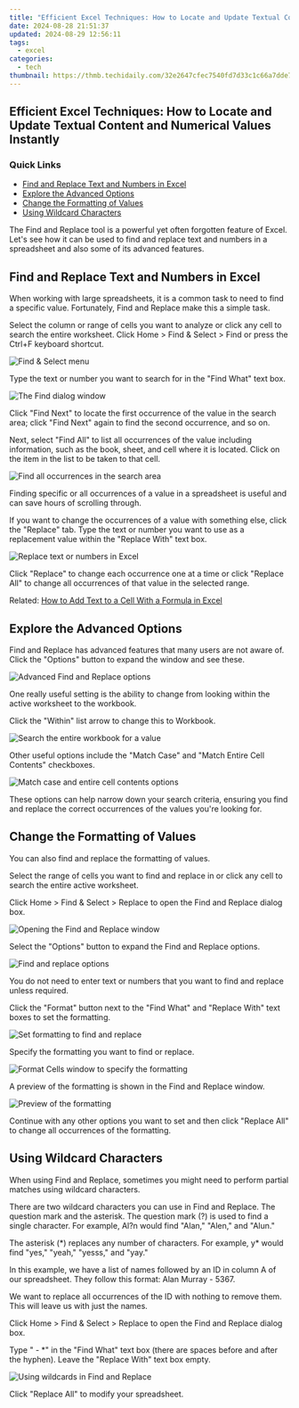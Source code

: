 ```yaml
---
title: "Efficient Excel Techniques: How to Locate and Update Textual Content and Numerical Values Instantly"
date: 2024-08-28 21:51:37
updated: 2024-08-29 12:56:11
tags:
  - excel
categories:
  - tech
thumbnail: https://thmb.techidaily.com/32e2647cfec7540fd7d33c1c66a7dde730efec2830801400ac767081505a0953.jpg
---
```


## Efficient Excel Techniques: How to Locate and Update Textual Content and Numerical Values Instantly

### Quick Links

* [Find and Replace Text and Numbers in Excel](https://android-pokemon-go.techidaily.com/in-2024-how-to-get-and-use-pokemon-go-promo-codes-on-oppo-find-x7-drfone-by-drfone-virtual-android/)
* [Explore the Advanced Options](https://fake-location.techidaily.com/can-life360-track-or-see-text-messages-what-can-you-do-with-life360-on-oppo-a1x-5g-drfone-by-drfone-virtual-android/)
* [Change the Formatting of Values](https://unlock-android.techidaily.com/in-2024-the-top-5-android-apps-that-use-fingerprint-sensor-to-lock-your-apps-on-xiaomi-redmi-note-12-4g-by-drfone-android/)
* [Using Wildcard Characters](https://phone-solutions.techidaily.com/easy-steps-to-recover-deleted-pictures-from-infinix-hot-30i-by-fonelab-android-recover-pictures/)

 The Find and Replace tool is a powerful yet often forgotten feature of Excel. Let's see how it can be used to find and replace text and numbers in a spreadsheet and also some of its advanced features.

##  Find and Replace Text and Numbers in Excel

 When working with large spreadsheets, it is a common task to need to find a specific value. Fortunately, Find and Replace make this a simple task.

 Select the column or range of cells you want to analyze or click any cell to search the entire worksheet. Click Home > Find & Select > Find or press the Ctrl+F keyboard shortcut.

![Find & Select menu](https://static1.howtogeekimages.com/wordpress/wp-content/uploads/2019/12/find-and-select.png) 

 Type the text or number you want to search for in the "Find What" text box.

![The Find dialog window](https://static1.howtogeekimages.com/wordpress/wp-content/uploads/2019/12/find-dialog.png) 

 Click "Find Next" to locate the first occurrence of the value in the search area; click "Find Next" again to find the second occurrence, and so on.

 Next, select "Find All" to list all occurrences of the value including information, such as the book, sheet, and cell where it is located. Click on the item in the list to be taken to that cell.

![Find all occurrences in the search area](https://static1.howtogeekimages.com/wordpress/wp-content/uploads/2019/12/find-all.png) 

 Finding specific or all occurrences of a value in a spreadsheet is useful and can save hours of scrolling through.

 If you want to change the occurrences of a value with something else, click the "Replace" tab. Type the text or number you want to use as a replacement value within the "Replace With" text box.

![Replace text or numbers in Excel](https://static1.howtogeekimages.com/wordpress/wp-content/uploads/2019/12/replace-with.png) 

 Click "Replace" to change each occurrence one at a time or click "Replace All" to change all occurrences of that value in the selected range.

Related: [How to Add Text to a Cell With a Formula in Excel](https://buynow-reviews.techidaily.com/a-comprehensive-review-top-long-reach-routers-dominating-the-market-in-ebytes/) 

##  Explore the Advanced Options

 Find and Replace has advanced features that many users are not aware of. Click the "Options" button to expand the window and see these.

![Advanced Find and Replace options](https://static1.howtogeekimages.com/wordpress/wp-content/uploads/2019/12/replace-text-options.png) 

 One really useful setting is the ability to change from looking within the active worksheet to the workbook.

 Click the "Within" list arrow to change this to Workbook.

![Search the entire workbook for a value](https://static1.howtogeekimages.com/wordpress/wp-content/uploads/2019/12/workbook.png) 

 Other useful options include the "Match Case" and "Match Entire Cell Contents" checkboxes.

![Match case and entire cell contents options](https://static1.howtogeekimages.com/wordpress/wp-content/uploads/2019/12/match-case.png) 

 These options can help narrow down your search criteria, ensuring you find and replace the correct occurrences of the values you're looking for.

##  Change the Formatting of Values

 You can also find and replace the formatting of values.

 Select the range of cells you want to find and replace in or click any cell to search the entire active worksheet.

 Click Home > Find & Select > Replace to open the Find and Replace dialog box.

![Opening the Find and Replace window](https://static1.howtogeekimages.com/wordpress/wp-content/uploads/2019/12/find-and-replace.png) 

 Select the "Options" button to expand the Find and Replace options.

![Find and replace options](https://static1.howtogeekimages.com/wordpress/wp-content/uploads/2019/12/options.png) 

 You do not need to enter text or numbers that you want to find and replace unless required.

 Click the "Format" button next to the "Find What" and "Replace With" text boxes to set the formatting.

![Set formatting to find and replace](https://static1.howtogeekimages.com/wordpress/wp-content/uploads/2019/12/set-formatting.png) 

 Specify the formatting you want to find or replace.

![Format Cells window to specify the formatting](https://static1.howtogeekimages.com/wordpress/wp-content/uploads/2019/12/format-cells.png) 

 A preview of the formatting is shown in the Find and Replace window.

![Preview of the formatting](https://static1.howtogeekimages.com/wordpress/wp-content/uploads/2019/12/preview.png) 

 Continue with any other options you want to set and then click "Replace All" to change all occurrences of the formatting.

##  Using Wildcard Characters

 When using Find and Replace, sometimes you might need to perform partial matches using wildcard characters.

 There are two wildcard characters you can use in Find and Replace. The question mark and the asterisk. The question mark (?) is used to find a single character. For example, Al?n would find "Alan," "Alen," and "Alun."

 The asterisk (\*) replaces any number of characters. For example, y\* would find "yes," "yeah," "yesss," and "yay."

 In this example, we have a list of names followed by an ID in column A of our spreadsheet. They follow this format: Alan Murray - 5367.

 We want to replace all occurrences of the ID with nothing to remove them. This will leave us with just the names.

 Click Home > Find & Select > Replace to open the Find and Replace dialog box.

 Type " - \*" in the "Find What" text box (there are spaces before and after the hyphen). Leave the "Replace With" text box empty.

![Using wildcards in Find and Replace](https://static1.howtogeekimages.com/wordpress/wp-content/uploads/2019/12/wildcards.png) 

 Click "Replace All" to modify your spreadsheet.

<ins class="adsbygoogle"
     style="display:block"
     data-ad-format="autorelaxed"
     data-ad-client="ca-pub-7571918770474297"
     data-ad-slot="1223367746"></ins>



<ins class="adsbygoogle"
     style="display:block"
     data-ad-client="ca-pub-7571918770474297"
     data-ad-slot="8358498916"
     data-ad-format="auto"
     data-full-width-responsive="true"></ins>
